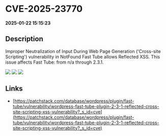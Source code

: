 # CVE-2025-23770

**2025-01-22 15:15:23**

## Description
Improper Neutralization of Input During Web Page Generation ('Cross-site Scripting') vulnerability in NotFound Fast Tube allows Reflected XSS. This issue affects Fast Tube: from n/a through 2.3.1.

![](https://img.shields.io/static/v1?label=Score&message=7.1&color=red)
![](https://img.shields.io/static/v1?label=Severity&message=HIGH&color=red)
![](https://img.shields.io/static/v1?label=CWE&message=XSS&color=green)

## Links
- [https://patchstack.com/database/wordpress/plugin/fast-tube/vulnerability/wordpress-fast-tube-plugin-2-3-1-reflected-cross-site-scripting-xss-vulnerability?_s_id=cve](https://patchstack.com/database/wordpress/plugin/fast-tube/vulnerability/wordpress-fast-tube-plugin-2-3-1-reflected-cross-site-scripting-xss-vulnerability?_s_id=cve)
